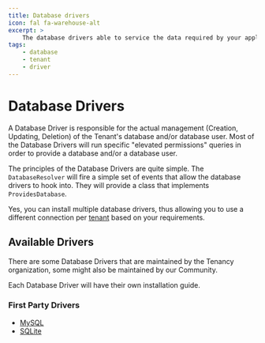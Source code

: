 ```yaml
---
title: Database drivers
icon: fal fa-warehouse-alt
excerpt: >
    The database drivers able to service the data required by your application.
tags:
    - database
    - tenant
    - driver
---
```

# Database Drivers

A Database Driver is responsible for the actual management (Creation, Updating, Deletion) of the Tenant's database and/or database user. Most of the Database Drivers will run specific "elevated permissions" queries in order to provide a database and/or a database user.

The principles of the Database Drivers are quite simple. The `DatabaseResolver` will fire a simple set of events that allow the database drivers to hook into. They will provide a class that implements `ProvidesDatabase`.

Yes, you can install multiple database drivers, thus allowing you to use a different connection per [tenant](tenant-what-is) based on your requirements.

## Available Drivers

There are some Database Drivers that are maintained by the Tenancy organization, some might also be maintained by our Community.

Each Database Driver will have their own installation guide.

### First Party Drivers

- [MySQL](database-mysql)
- [SQLite](database-sqlite)
